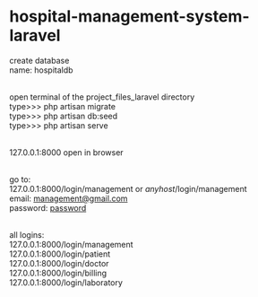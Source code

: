 # hospital-management-system-laravel

create database<br/>
name: hospitaldb<br/><br/>

open terminal of the project_files_laravel directory<br/>
type>>> php artisan migrate<br/>
type>>> php artisan db:seed<br/>
type>>> php artisan serve<br/><br/>

127.0.0.1:8000 open in browser<br/><br/>

go to:<br/>
127.0.0.1:8000/login/management or *anyhost*/login/management<br/>
email: <u>management@gmail.com</u><br/>
password: <u>password</u><br/><br/>

all logins:<br/>
127.0.0.1:8000/login/management<br/>
127.0.0.1:8000/login/patient<br/>
127.0.0.1:8000/login/doctor<br/>
127.0.0.1:8000/login/billing<br/>
127.0.0.1:8000/login/laboratory<br/>
